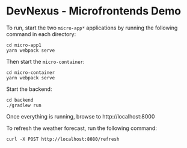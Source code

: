 # DevNexus - Microfrontends Demo

To run, start the two `micro-app*` applications by running the following command in each directory:

```
cd micro-app1
yarn webpack serve
```

Then start the `micro-container`:


```
cd micro-container
yarn webpack serve
```

Start the backend:

```
cd backend
./gradlew run
```

Once everything is running, browse to http://localhost:8000

To refresh the weather forecast, run the following command:

```
curl -X POST http://localhost:8080/refresh
```
